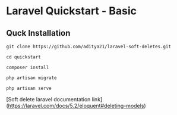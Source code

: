 # Laravel Quickstart - Basic

## Quck Installation

    git clone https://github.com/aditya21/laravel-soft-deletes.git

    cd quickstart

    composer install

    php artisan migrate

    php artisan serve

[Soft delete laravel documentation link] (https://laravel.com/docs/5.2/eloquent#deleting-models)
